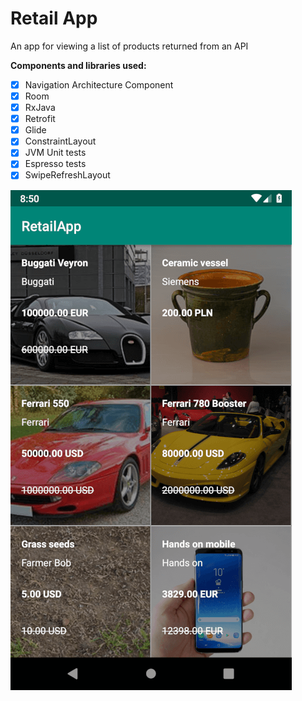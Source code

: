 # Retail App

An app for viewing a list of products returned from an API


**Components and libraries used:**
- [x] Navigation Architecture Component
- [x] Room
- [x] RxJava
- [x] Retrofit
- [x] Glide
- [x] ConstraintLayout
- [x] JVM Unit tests
- [x] Espresso tests
- [x] SwipeRefreshLayout

![screenshot](screenshot.png)